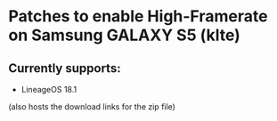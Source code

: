 # Patches to enable High-Framerate on Samsung GALAXY S5 (klte)

## Currently supports:
- LineageOS 18.1

(also hosts the download links for the zip file)
